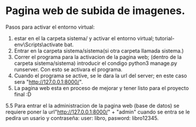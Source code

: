 # Pagina web de subida de imagenes.

Pasos para activar el entorno virtual:
1. estar en el la carpeta sistema/ y activar el entorno virtual; tutorial-env\Scripts\activate bat.
2. Entrar en la carpeta sistema/sistema(si otra carpeta llamada sistema.)
3. Correr el programa para la activacion de la pagina web; (dentro de la carpeta sistema/sistema) introducir el condigo python3 manage.py runserver. Con esto se activara el programa.
4. Cuando el programa se active, se le dara la url del server; en este caso sera "http://127.0.0.1:8000/".
5. La pagina web esta en proceso de mejorar y tener listo para el proyecto final :D


5.5 Para entrar el la administracion de la pagina web (base de datos) se requiere poner la url"http://127.0.0.1:8000/" + "admin" cuando se entra se le pedira un usario y contraseña: user: libro, pasword: libro12345.


